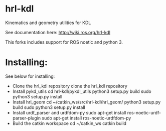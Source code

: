 hrl-kdl
=======

Kinematics and geometry utilities for KDL

See documentation here: http://wiki.ros.org/hrl-kdl

This forks includes support for ROS noetic and python 3.

# Installing:

See below for installing:

- Clone the hrl_kdl repository
      clone the hrl_kdl repository
- Install pykd_utils
      cd hrl-kdl/pykdl_utils
      python3 setup.py build
      sudo python3 setup.py install
- Install hrl_geom
      cd ~/catkin_ws/src/hrl-kdl/hrl_geom/
      python3 setup.py build
      sudo python3 setup.py install
- Install urdf_parser and urdfdom-py
      sudo apt-get install ros-noetic-urdf-parser-plugin
      sudo apt-get install ros-noetic-urdfdom-py
- Build the catkin workspace
      cd ~/catkin_ws
      catkin build
